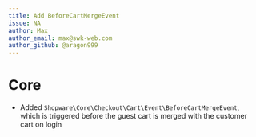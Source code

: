 ```yaml
---
title: Add BeforeCartMergeEvent
issue: NA
author: Max
author_email: max@swk-web.com
author_github: @aragon999
---
```

# Core
* Added `Shopware\Core\Checkout\Cart\Event\BeforeCartMergeEvent`, which is triggered before the guest cart is merged with the customer cart on login
